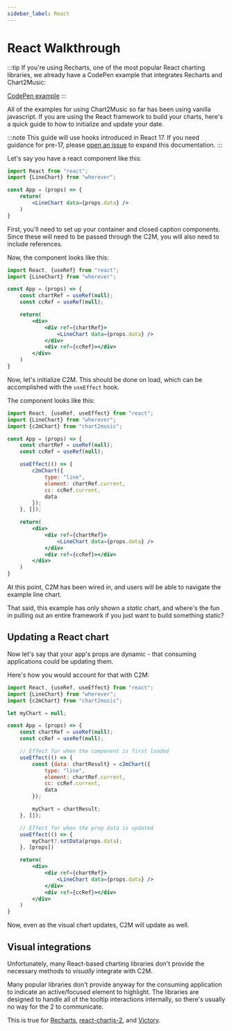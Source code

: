 ```yaml
---
sidebar_label: React
---
```


# React Walkthrough

:::tip
If you're using Recharts, one of the most popular React charting libraries, we already have a CodePen example that integrates Recharts and Chart2Music:

[CodePen example](https://codepen.io/chart2music/full/eYrrRam)
:::

All of the examples for using Chart2Music so far has been using vanilla javascript. If you are using the React framework to build your charts, here's a quick guide to how to initialize and update your date.


:::note
This guide will use hooks introduced in React 17. If you need guidance for pre-17, please [open an issue](https://github.com/julianna-langston/chart2music/issues/new) to expand this documentation.
:::

Let's say you have a react component like this:

```jsx
import React from "react";
import {LineChart} from "wherever";

const App = (props) => {
    return(
        <LineChart data={props.data} />
    )
}
```

First, you'll need to set up your container and closed caption components. Since these will need to be passed through the C2M, you will also need to include references.

Now, the component looks like this:
```jsx
import React, {useRef} from "react";
import {LineChart} from "wherever";

const App = (props) => {
    const chartRef = useRef(null);
    const ccRef = useRef(null);

    return(
        <div>
            <div ref={chartRef}>
                <LineChart data={props.data} />
            </div>
            <div ref={ccRef}></div>
        </div>
    )
}
```

Now, let's initialize C2M. This should be done on load, which can be accomplished with the `useEffect` hook.

The component looks like this:
```jsx
import React, {useRef, useEffect} from "react";
import {LineChart} from "wherever";
import {c2mChart} from "chart2music";

const App = (props) => {
    const chartRef = useRef(null);
    const ccRef = useRef(null);

    useEffect(() => {
        c2mChart({
            type: "line",
            element: chartRef.current,
            cc: ccRef.current,
            data
        });
    }, []);

    return(
        <div>
            <div ref={chartRef}>
                <LineChart data={props.data} />
            </div>
            <div ref={ccRef}></div>
        </div>
    )
}
```

At this point, C2M has been wired in, and users will be able to navigate the example line chart.

That said, this example has only shown a *static* chart, and where's the fun in pulling out an entire framework if you just want to build something static?

## Updating a React chart

Now let's say that your app's props are dynamic - that consuming applications could be updating them.

Here's how you would account for that with C2M:
```jsx
import React, {useRef, useEffect} from "react";
import {LineChart} from "wherever";
import {c2mChart} from "chart2music";

let myChart = null;

const App = (props) => {
    const chartRef = useRef(null);
    const ccRef = useRef(null);

    // Effect for when the component is first loaded
    useEffect(() => {
        const {data: chartResult} = c2mChart({
            type: "line",
            element: chartRef.current,
            cc: ccRef.current,
            data
        });

        myChart = chartResult;
    }, []);

    // Effect for when the prop data is updated
    useEffect(() => {
        myChart?.setData(props.data);
    }, [props])

    return(
        <div>
            <div ref={chartRef}>
                <LineChart data={props.data} />
            </div>
            <div ref={ccRef}></div>
        </div>
    )
}
```

Now, even as the visual chart updates, C2M will update as well.

## Visual integrations

Unfortunately, many React-based charting libraries don't provide the necessary methods to *visually* integrate with C2M.

Many popular libraries don't provide anyway for the consuming application to indicate an active/focused element to highlight. The libraries are designed to handle all of the tooltip interactions internally, so there's usually no way for the 2 to communicate.

This is true for [Recharts](https://recharts.org/en-US/), [react-chartjs-2](https://react-chartjs-2.js.org/), and [Victory](https://formidable.com/open-source/victory/).